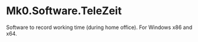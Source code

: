 # Mk0.Software.TeleZeit

Software to record working time (during home office). For Windows x86 and x64.